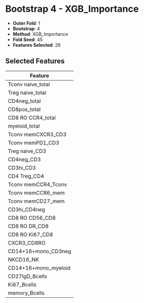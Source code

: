 # Bootstrap 4 - XGB_Importance

- **Outer Fold**: 1
- **Bootstrap**: 4
- **Method**: XGB_Importance
- **Fold Seed**: 45
- **Features Selected**: 26

## Selected Features

| Feature |
|---------|
| Tconv naive_total |
| Treg naive_total |
| CD4neg_total |
| CD8pos_total |
| CD8 RO CCR4_total |
| myeloid_total |
| Tconv memCXCR3_CD3 |
| Tconv memPD1_CD3 |
| Treg naive_CD3 |
| CD4neg_CD3 |
| CD3hi_CD3 |
| CD4 Treg_CD4 |
| Tconv memCCR4_Tconv |
| Tconv memCCR6_mem |
| Tconv memCD27_mem |
| CD3hi_CD4neg |
| CD8 RO CD56_CD8 |
| CD8 RO DR_CD8 |
| CD8 RO Ki67_CD8 |
| CXCR3_CD8RO |
| CD14+16+mono_CD3neg |
| NKCD16_NK |
| CD14+16+mono_myeloid |
| CD27IgD_Bcells |
| Ki67_Bcells |
| memory_Bcells |
